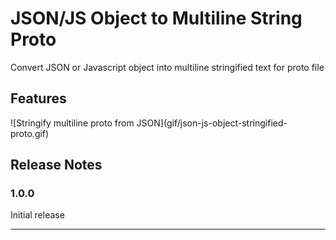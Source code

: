 # JSON/JS Object to Multiline String Proto

Convert JSON or Javascript object into multiline stringified text for proto file

## Features

\!\[Stringify multiline proto from JSON\]\(gif/json-js-object-stringified-proto.gif\)

## Release Notes

### 1.0.0

Initial release

---